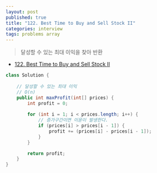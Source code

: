```yaml
---
layout: post
published: true
title: "122. Best Time to Buy and Sell Stock II"
categories: interview
tags: problems array 
---
```


> 달성할 수 있는 최대 이익을 찾아 반환

- [122. Best Time to Buy and Sell Stock II](https://leetcode.com/problems/best-time-to-buy-and-sell-stock-ii/)


```java
class Solution {
    
    // 달성할 수 있는 최대 이익
    // O(n)
    public int maxProfit(int[] prices) {
        int profit = 0;
        
        for (int i = 1; i < prices.length; i++) {
            // 증가구간이면 이윤이 발생한다.
            if (prices[i] > prices[i - 1]) {
                profit += (prices[i] - prices[i - 1]);
            }
        }

        return profit;
    }
}
```
